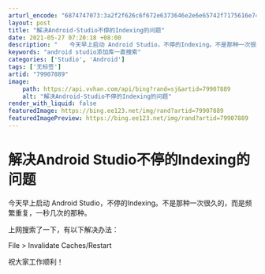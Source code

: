 ```yaml
---
arturl_encode: "6874747073:3a2f2f626c6f672e6373646e2e6e65742f7175616e74756d37:2f61727469636c652f64657461696c732f3739393037383839"
layout: post
title: "解决Android-Studio不停的Indexing的问题"
date: 2021-05-27 07:20:18 +08:00
description: "　　今天早上启动 Android Studio，不停的Indexing。不是那种一次很久的，而是频繁"
keywords: "android studio添加库一直搜索"
categories: ['Studio', 'Android']
tags: ['无标签']
artid: "79907889"
image:
    path: https://api.vvhan.com/api/bing?rand=sj&artid=79907889
    alt: "解决Android-Studio不停的Indexing的问题"
render_with_liquid: false
featuredImage: https://bing.ee123.net/img/rand?artid=79907889
featuredImagePreview: https://bing.ee123.net/img/rand?artid=79907889
---
```


# 解决Android Studio不停的Indexing的问题

今天早上启动 Android Studio，不停的Indexing。不是那种一次很久的，而是频繁重复，一秒几次的那种。

上网搜索了一下，有以下解决办法：

File > Invalidate Caches/Restart

祝大家工作顺利！